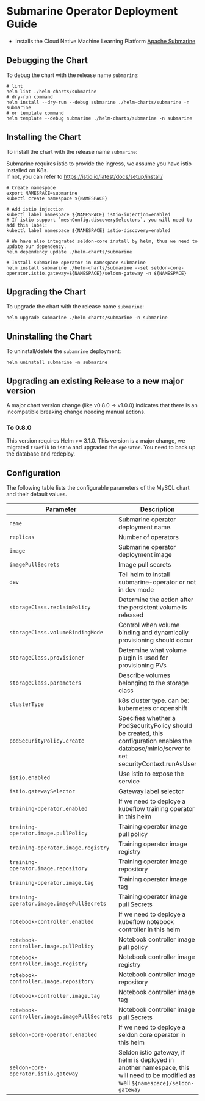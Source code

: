 <!---
  Licensed under the Apache License, Version 2.0 (the "License");
  you may not use this file except in compliance with the License.
  You may obtain a copy of the License at

   http://www.apache.org/licenses/LICENSE-2.0

  Unless required by applicable law or agreed to in writing, software
  distributed under the License is distributed on an "AS IS" BASIS,
  WITHOUT WARRANTIES OR CONDITIONS OF ANY KIND, either express or implied.
  See the License for the specific language governing permissions and
  limitations under the License. See accompanying LICENSE file.
-->

# Submarine Operator Deployment Guide

- Installs the Cloud Native Machine Learning Platform [Apache Submarine](https://submarine.apache.org/)

## Debugging the Chart

To debug the chart with the release name `submarine`:

```shell
# lint
helm lint ./helm-charts/submarine
# dry-run command
helm install --dry-run --debug submarine ./helm-charts/submarine -n submarine
# or template command
helm template --debug submarine ./helm-charts/submarine -n submarine
```

## Installing the Chart

To install the chart with the release name `submarine`:

Submarine requires istio to provide the ingress, we assume you have istio installed on K8s.   
If not, you can refer to https://istio.io/latest/docs/setup/install/

```shell
# Create namespace
export NAMESPACE=submarine
kubectl create namespace ${NAMESPACE}

# Add istio injection
kubectl label namespace ${NAMESPACE} istio-injection=enabled
# If istio support `meshConfig.discoverySelectors`, you will need to add this label:
kubectl label namespace ${NAMESPACE} istio-discovery=enabled

# We have also integrated seldon-core install by helm, thus we need to update our dependency.
helm dependency update ./helm-charts/submarine

# Install submarine operator in namespace submarine
helm install submarine ./helm-charts/submarine --set seldon-core-operator.istio.gateway=${NAMESPACE}/seldon-gateway -n ${NAMESPACE}
```

## Upgrading the Chart

To upgrade the chart with the release name `submarine`:

```shell
helm upgrade submarine ./helm-charts/submarine -n submarine
```

## Uninstalling the Chart

To uninstall/delete the `subamrine` deployment:

```shell
helm uninstall submarine -n submarine
```

## Upgrading an existing Release to a new major version

A major chart version change (like v0.8.0 -> v1.0.0) indicates that there is an
incompatible breaking change needing manual actions.

### To 0.8.0

This version requires Helm >= 3.1.0.
This version is a major change, we migrated `traefik` to `istio` and upgraded the `operator`. You need to back up the
database and redeploy.

## Configuration

The following table lists the configurable parameters of the MySQL chart and their default values.

| Parameter                                    | Description                                                                                                                                    | Default                                    |
|----------------------------------------------|------------------------------------------------------------------------------------------------------------------------------------------------|--------------------------------------------|
| `name`                                       | Submarine operator deployment name.                                                                                                            | `submarine-operator`                       |
| `replicas`                                   | Number of operators                                                                                                                            | `1`                                        |
| `image`                                      | Submarine operator deployment image                                                                                                            | `apache/submarine:operator-0.8.0` |
| `imagePullSecrets`                           | Image pull secrets                                                                                                                             | `[]`                                       |
| `dev`                                        | Tell helm to install submarine-operator or not in dev mode                                                                                     | `false`                                    |
| `storageClass.reclaimPolicy`                 | Determine the action after the persistent volume is released                                                                                   | `Delete`                                   |
| `storageClass.volumeBindingMode`             | Control when volume binding and dynamically provisioning should occur                                                                          | `Immediate`                                |
| `storageClass.provisioner`                   | Determine what volume plugin is used for provisioning PVs                                                                                      | `k8s.io/minikube-hostpath`                 |
| `storageClass.parameters`                    | Describe volumes belonging to the storage class                                                                                                | `{}`                                       |
| `clusterType`                                | k8s cluster type. can be: kubernetes or openshift                                                                                              | `kubernetes`                               |
| `podSecurityPolicy.create`                   | Specifies whether a PodSecurityPolicy should be created, this configuration enables the database/minio/server to set securityContext.runAsUser | `false`                                     |
| `istio.enabled`                              | Use istio to expose the service                                                                                                                | `true`                                     |
| `istio.gatewaySelector`                      | Gateway label selector                                                                                                                         | `istio: ingressgateway`                    |
| `training-operator.enabled`                  | If we need to deploye a kubeflow training operator in this helm                                                                                | `true`                                     |
| `training-operator.image.pullPolicy`         | Training operator image pull policy                                                                                                            | `IfNotPresent`                             |
| `training-operator.image.registry`           | Training operator image registry                                                                                                               | `public.ecr.aws`                           |
| `training-operator.image.repository`         | Training operator image repository                                                                                                             | `j1r0q0g6/training/training-operator`      |
| `training-operator.image.tag`                | Training operator image tag                                                                                                                    | `760ac1171dd30039a7363ffa03c77454bd714da5` |
| `training-operator.image.imagePullSecrets`   | Training operator image pull Secrets                                                                                                           | `[]`                                       |
| `notebook-controller.enabled`                | If we need to deploye a kubeflow notebook controller in this helm                                                                              | `true`                                     |
| `notebook-controller.image.pullPolicy`       | Notebook controller image pull policy                                                                                                          | `IfNotPresent`                             |
| `notebook-controller.image.registry`         | Notebook controller image registry                                                                                                             | `docker.io`                                |
| `notebook-controller.image.repository`       | Notebook controller image repository                                                                                                           | `apache/submarine`                         |
| `notebook-controller.image.tag`              | Notebook controller image tag                                                                                                                  | `notebook-controller-v1.4`                 |
| `notebook-controller.image.imagePullSecrets` | Notebook controller image pull Secrets                                                                                                         | `[]`                                       |
| `seldon-core-operator.enabled`               | If we need to deploye a seldon core operator in this helm                                                                                      | `true`                                     |
| `seldon-core-operator.istio.gateway`         | Seldon istio gateway, if helm is deployed in another namespace, this will need to be modified as well `${namespace}/seldon-gateway`            | `submarine/seldon-gateway`                 |
